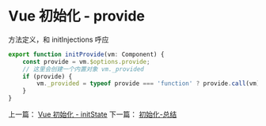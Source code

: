 <!-- vue_learn--initProvide -->

# Vue 初始化 - provide

方法定义，和 initInjections 呼应

```js
export function initProvide(vm: Component) {
	const provide = vm.$options.provide;
	// 这里会创建一个内置对象 vm._provided
	if (provide) {
		vm._provided = typeof provide === 'function' ? provide.call(vm) : provide;
	}
}
```

上一篇： [Vue 初始化 - initState](./vue_learn_11_initState.md)
下一篇： [初始化-总结](./vue_learn_init_end.md)
